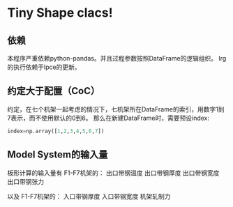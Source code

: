 # Tiny Shape clacs!


## 依赖
本程序严重依赖python-pandas。并且过程参数按照DataFrame的逻辑组织。
lrg的执行依赖于lpce的更新。

## 约定大于配置（CoC）

约定，在七个机架一起考虑的情况下，七机架所在DataFrame的索引，用数字1到7表示，而不使用默认的0到6。
那么在新建DataFrame时，需要预设index:
```python
index=np.array([1,2,3,4,5,6,7])
```


## Model System的输入量
板形计算的输入量有
F1-F7机架的：
出口带钢温度
出口带钢厚度
出口带钢宽度
出口带钢张力

以及
F1-F7机架的：
入口带钢厚度
入口带钢宽度
机架轧制力